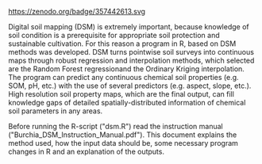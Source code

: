 https://zenodo.org/badge/357442613.svg

Digital soil mapping (DSM) is extremely important, because knowledge of soil condition is a prerequisite for appropriate soil protection and sustainable cultivation. For this reason a program in R, based on DSM methods was developed. DSM turns pointwise soil surveys into continuous maps through robust regression and interpolation methods, which selected are the Random Forest regressionand the Ordinary Kriging interpolation. The program can predict any continuous chemical soil properties (e.g. SOM, pH, etc.) with the use of several predictors (e.g. aspect, slope, etc.). High resolution soil property maps, which are the final output, can fill knowledge gaps of detailed spatially-distributed information of chemical soil parameters in any areas.

Before running the R-script ("dsm.R") read the instruction manual ("Burchia_DSM_Instruction_Manual.pdf"). This document explains the method used, how the input data should be, some necessary program changes in R and an explanation of the outputs.

